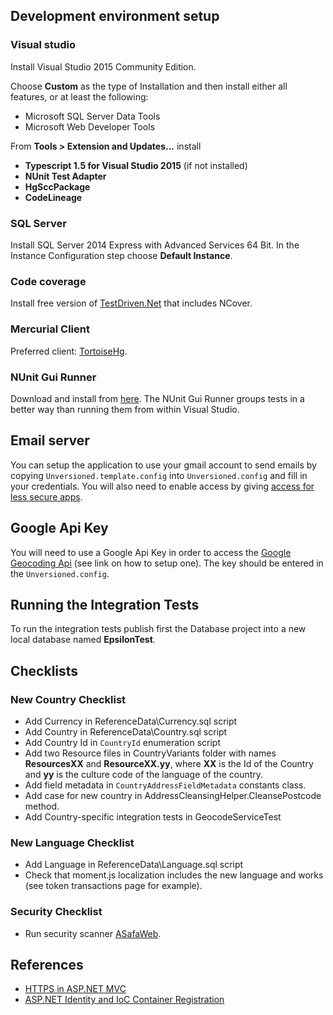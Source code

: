 ## Development environment setup

### Visual studio

Install Visual Studio 2015 Community Edition. 

Choose **Custom** as the type of Installation and then install either all features, or at least the following:

- Microsoft SQL Server Data Tools
- Microsoft Web Developer Tools

From **Tools > Extension and Updates...** install

* **Typescript 1.5 for Visual Studio 2015** (if not installed)
* **NUnit Test Adapter**
* **HgSccPackage**
* **CodeLineage**

### SQL Server

Install SQL Server 2014 Express with Advanced Services 64 Bit. In the Instance Configuration step choose **Default Instance**.

### Code coverage

Install free version of [TestDriven.Net](http://www.testdriven.net/) that includes NCover.

### Mercurial Client

Preferred client: [TortoiseHg](http://tortoisehg.bitbucket.org/).

### NUnit Gui Runner

Download and install from [here](http://www.nunit.org/index.php?p=download).
The NUnit Gui Runner groups tests in a better way than running them from within Visual Studio.

## Email server

You can setup the application to use your gmail account to send emails by copying `Unversioned.template.config` into `Unversioned.config` and fill in your credentials. You will also need to enable access by giving [access for less secure apps](https://www.google.com/settings/security/lesssecureapps).

## Google Api Key

You will need to use a Google Api Key in order to access the [Google Geocoding Api](https://developers.google.com/maps/documentation/geocoding/intro) (see link on how to setup one). The key should be entered in the `Unversioned.config`. 

## Running the Integration Tests

To run the integration tests publish first the Database project into a new local database named **EpsilonTest**.  

## Checklists

### New Country Checklist

- Add Currency in ReferenceData\Currency.sql script
- Add Country in ReferenceData\Country.sql script
- Add Country Id in `CountryId` enumeration script
- Add two Resource files in CountryVariants folder with names **ResourcesXX** and **ResourceXX.yy**, where **XX** is the Id of the Country and **yy** is the culture code of the language of the country.
- Add field metadata in `CountryAddressFieldMetadata` constants class.
- Add case for new country in AddressCleansingHelper.CleansePostcode method.
- Add Country-specific integration tests in GeocodeServiceTest

### New Language Checklist

- Add Language in ReferenceData\Language.sql script
- Check that moment.js localization includes the new language and works (see token transactions page for example).

### Security Checklist

- Run security scanner [ASafaWeb](https://asafaweb.com/).

## References

- [HTTPS in ASP.NET MVC](http://tech.trailmax.info/2014/02/implemnting-https-everywhere-in-asp-net-mvc-application/)
- [ASP.NET Identity and IoC Container Registration](http://tech.trailmax.info/2014/09/aspnet-identity-and-ioc-container-registration/)
